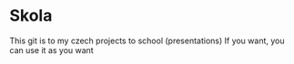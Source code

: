 # Skola

This git is to my czech projects to school (presentations)
If you want, you can use it as you want